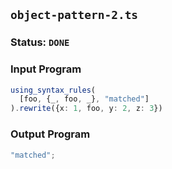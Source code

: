 ## `object-pattern-2.ts`

### Status: `DONE`

### Input Program

```typescript
using_syntax_rules(
  [foo, {_, foo, _}, "matched"]
).rewrite({x: 1, foo, y: 2, z: 3})
```

### Output Program

```typescript
"matched";
```

